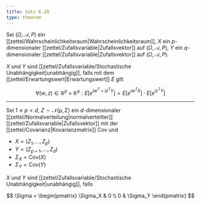 ```yaml
---
title: Satz 6.20
type: theorem
---
```


Sei $(\Omega, \mathcal{A}, P)$ ein [[zettel/Wahrscheinlichkeitsraum|Wahrscheinlichkeitsraum]], $X$ ein $p$-dimensionaler [[zettel/Zufallsvariable|Zufallsvektor]] auf $(\Omega, \mathcal{A}, P)$, $Y$ ein $q$-dimensionaler [[zettel/Zufallsvariable|Zufallsvektor]] auf $(\Omega, \mathcal{A}, P)$.

$X$ und $Y$ sind [[zettel/Zufallsvariable/Stochastische Unabhängigkeit|unabhängig]], falls mit dem [[zettel/Erwartungswert|Erwartungswert]] $E$ gilt

$$
	\forall (w, z) \in \mathbb{R}^p \times \mathbb{R}^q : E[e^{iw^T+iz^TY}] = E[e^{iw^TX}] \cdot E[e^{iz^TY}]
$$

---

Sei $1 \le p \lt d$, $Z \sim \mathcal{N}(\mu, \Sigma)$ ein $d$-dimensionaler [[zettel/Normalverteilung|normalverteilter]] [[zettel/Zufallsvariable|Zufallsvektor]] mit der [[zettel/Covarianz|Kovarianzmatrix]] Cov und
- $X = (Z_1, \dots, Z_p)$
- $Y = (Z_{p+1}, \dots, Z_d)$
- $\Sigma_X = \text{Cov}(X)$
- $\Sigma_Y = \text{Cov}(Y)$

$X$ und $Y$ sind [[zettel/Zufallsvariable/Stochastische Unabhängigkeit|unabhängig]], falls

$$
	\Sigma = \begin{pmatrix} \Sigma_X & 0 \\ 0 & \Sigma_Y \end{pmatrix}
$$